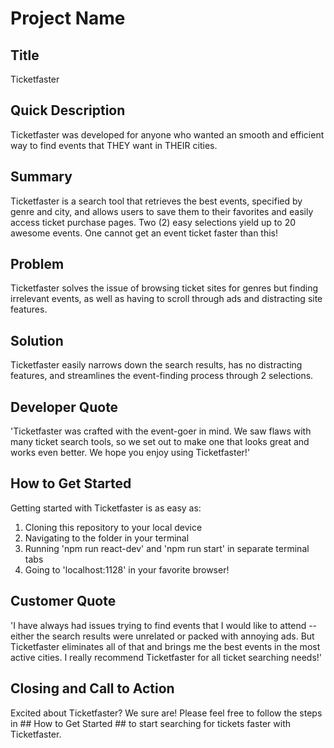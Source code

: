 # Project Name #

<!-- 
> This material was originally posted [here](http://www.quora.com/What-is-Amazons-approach-to-product-development-and-product-management). It is reproduced here for posterities sake.

There is an approach called "working backwards" that is widely used at Amazon. They work backwards from the customer, rather than starting with an idea for a product and trying to bolt customers onto it. While working backwards can be applied to any specific product decision, using this approach is especially important when developing new products or features.

For new initiatives a product manager typically starts by writing an internal press release announcing the finished product. The target audience for the press release is the new/updated product's customers, which can be retail customers or internal users of a tool or technology. Internal press releases are centered around the customer problem, how current solutions (internal or external) fail, and how the new product will blow away existing solutions.

If the benefits listed don't sound very interesting or exciting to customers, then perhaps they're not (and shouldn't be built). Instead, the product manager should keep iterating on the press release until they've come up with benefits that actually sound like benefits. Iterating on a press release is a lot less expensive than iterating on the product itself (and quicker!).

If the press release is more than a page and a half, it is probably too long. Keep it simple. 3-4 sentences for most paragraphs. Cut out the fat. Don't make it into a spec. You can accompany the press release with a FAQ that answers all of the other business or execution questions so the press release can stay focused on what the customer gets. My rule of thumb is that if the press release is hard to write, then the product is probably going to suck. Keep working at it until the outline for each paragraph flows. 

Oh, and I also like to write press-releases in what I call "Oprah-speak" for mainstream consumer products. Imagine you're sitting on Oprah's couch and have just explained the product to her, and then you listen as she explains it to her audience. That's "Oprah-speak", not "Geek-speak".

Once the project moves into development, the press release can be used as a touchstone; a guiding light. The product team can ask themselves, "Are we building what is in the press release?" If they find they're spending time building things that aren't in the press release (overbuilding), they need to ask themselves why. This keeps product development focused on achieving the customer benefits and not building extraneous stuff that takes longer to build, takes resources to maintain, and doesn't provide real customer benefit (at least not enough to warrant inclusion in the press release).
 -->
 
## Title ##
  Ticketfaster

## Quick Description ##
  Ticketfaster was developed for anyone who wanted an smooth and efficient way to find events that THEY want in THEIR cities.

## Summary ##
  Ticketfaster is a search tool that retrieves the best events, specified by genre and city, and allows users to save them to their favorites and easily access ticket purchase pages. Two (2) easy selections yield up to 20 awesome events. One cannot get an event ticket faster than this!

## Problem ##
  Ticketfaster solves the issue of browsing ticket sites for genres but finding irrelevant events, as well as having to scroll through ads and distracting site features.

## Solution ##
  Ticketfaster easily narrows down the search results, has no distracting features, and streamlines the event-finding process through 2 selections.

## Developer Quote ##
  'Ticketfaster was crafted with the event-goer in mind. We saw flaws with many ticket search tools, so we set out to make one that looks great and works even better. We hope you enjoy using Ticketfaster!'

## How to Get Started ##
  Getting started with Ticketfaster is as easy as:
  1. Cloning this repository to your local device
  2. Navigating to the folder in your terminal
  3. Running 'npm run react-dev' and 'npm run start' in separate terminal tabs
  4. Going to 'localhost:1128' in your favorite browser!

## Customer Quote ##
  'I have always had issues trying to find events that I would like to attend -- either the search results were unrelated or packed with annoying ads. But Ticketfaster eliminates all of that and brings me the best events in the most active cities. I really recommend Ticketfaster for all ticket searching needs!'
  
## Closing and Call to Action ##
  Excited about Ticketfaster? We sure are! Please feel free to follow the steps in ## How to Get Started ## to start searching for tickets faster with Ticketfaster.